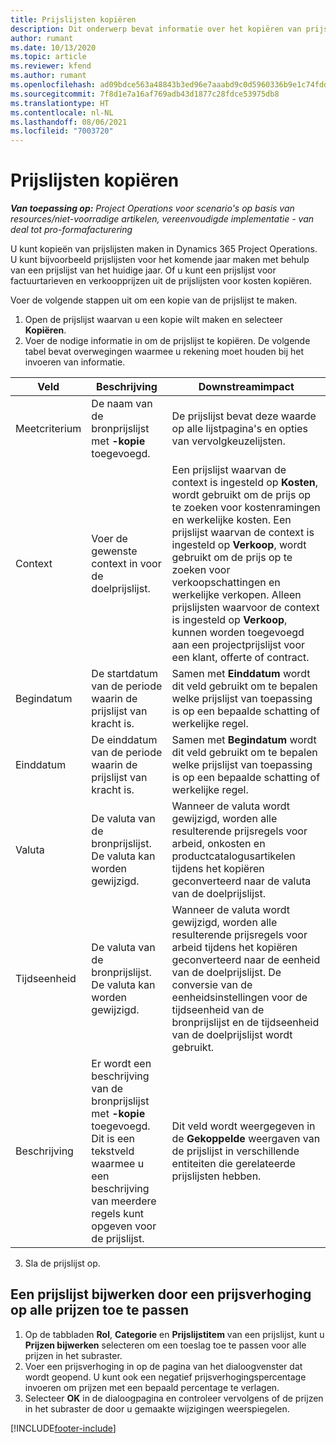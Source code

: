 ```yaml
---
title: Prijslijsten kopiëren
description: Dit onderwerp bevat informatie over het kopiëren van prijslijsten in Project Operations.
author: rumant
ms.date: 10/13/2020
ms.topic: article
ms.reviewer: kfend
ms.author: rumant
ms.openlocfilehash: ad09bdce563a48843b3ed96e7aaabd9c0d5960336b9e1c74fddb9b61f760f4cd
ms.sourcegitcommit: 7f8d1e7a16af769adb43d1877c28fdce53975db8
ms.translationtype: HT
ms.contentlocale: nl-NL
ms.lasthandoff: 08/06/2021
ms.locfileid: "7003720"
---
```

# <a name="copy-price-lists"></a>Prijslijsten kopiëren

_**Van toepassing op:** Project Operations voor scenario's op basis van resources/niet-voorradige artikelen, vereenvoudigde implementatie - van deal tot pro-formafacturering_

U kunt kopieën van prijslijsten maken in Dynamics 365 Project Operations. U kunt bijvoorbeeld prijslijsten voor het komende jaar maken met behulp van een prijslijst van het huidige jaar.  Of u kunt een prijslijst voor factuurtarieven en verkoopprijzen uit de prijslijsten voor kosten kopiëren. 

Voer de volgende stappen uit om een kopie van de prijslijst te maken.

1. Open de prijslijst waarvan u een kopie wilt maken en selecteer **Kopiëren**.
2. Voer de nodige informatie in om de prijslijst te kopiëren. De volgende tabel bevat overwegingen waarmee u rekening moet houden bij het invoeren van informatie.

| Veld | Beschrijving | Downstreamimpact |
| --- | --- | --- |
| Meetcriterium | De naam van de bronprijslijst met **-kopie** toegevoegd. | De prijslijst bevat deze waarde op alle lijstpagina's en opties van vervolgkeuzelijsten. |
| Context | Voer de gewenste context in voor de doelprijslijst. | Een prijslijst waarvan de context is ingesteld op **Kosten**, wordt gebruikt om de prijs op te zoeken voor kostenramingen en werkelijke kosten. Een prijslijst waarvan de context is ingesteld op **Verkoop**, wordt gebruikt om de prijs op te zoeken voor verkoopschattingen en werkelijke verkopen. Alleen prijslijsten waarvoor de context is ingesteld op **Verkoop**, kunnen worden toegevoegd aan een projectprijslijst voor een klant, offerte of contract. |
| Begindatum | De startdatum van de periode waarin de prijslijst van kracht is. | Samen met **Einddatum** wordt dit veld gebruikt om te bepalen welke prijslijst van toepassing is op een bepaalde schatting of werkelijke regel. |
| Einddatum | De einddatum van de periode waarin de prijslijst van kracht is. | Samen met **Begindatum** wordt dit veld gebruikt om te bepalen welke prijslijst van toepassing is op een bepaalde schatting of werkelijke regel. |
| Valuta | De valuta van de bronprijslijst. De valuta kan worden gewijzigd. | Wanneer de valuta wordt gewijzigd, worden alle resulterende prijsregels voor arbeid, onkosten en productcatalogusartikelen tijdens het kopiëren geconverteerd naar de valuta van de doelprijslijst. |
| Tijdseenheid | De valuta van de bronprijslijst. De valuta kan worden gewijzigd. | Wanneer de valuta wordt gewijzigd, worden alle resulterende prijsregels voor arbeid tijdens het kopiëren geconverteerd naar de eenheid van de doelprijslijst. De conversie van de eenheidsinstellingen voor de tijdseenheid van de bronprijslijst en de tijdseenheid van de doelprijslijst wordt gebruikt. |
| Beschrijving | Er wordt een beschrijving van de bronprijslijst met **-kopie** toegevoegd. Dit is een tekstveld waarmee u een beschrijving van meerdere regels kunt opgeven voor de prijslijst. | Dit veld wordt weergegeven in de **Gekoppelde** weergaven van de prijslijst in verschillende entiteiten die gerelateerde prijslijsten hebben. |

3. Sla de prijslijst op. 

## <a name="update-a-price-list-by-applying-a-mark-up-to-all-the-prices"></a>Een prijslijst bijwerken door een prijsverhoging op alle prijzen toe te passen

1. Op de tabbladen **Rol**, **Categorie** en **Prijslijstitem** van een prijslijst, kunt u **Prijzen bijwerken** selecteren om een toeslag toe te passen voor alle prijzen in het subraster. 
2. Voer een prijsverhoging in op de pagina van het dialoogvenster dat wordt geopend. U kunt ook een negatief prijsverhogingspercentage invoeren om prijzen met een bepaald percentage te verlagen. 
3. Selecteer **OK** in de dialoogpagina en controleer vervolgens of de prijzen in het subraster de door u gemaakte wijzigingen weerspiegelen.


[!INCLUDE[footer-include](../includes/footer-banner.md)]